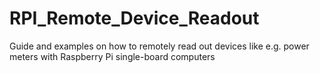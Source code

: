 # RPI_Remote_Device_Readout
Guide and examples on how to remotely read out devices like e.g. power meters with Raspberry Pi single-board computers
